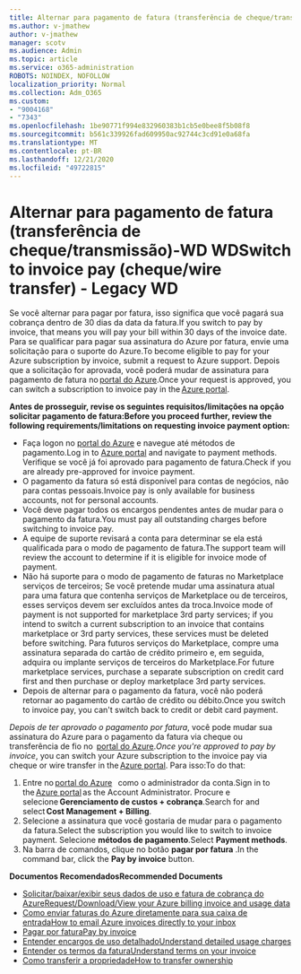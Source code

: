 ```yaml
---
title: Alternar para pagamento de fatura (transferência de cheque/transmissão)-WD WD
ms.author: v-jmathew
author: v-jmathew
manager: scotv
ms.audience: Admin
ms.topic: article
ms.service: o365-administration
ROBOTS: NOINDEX, NOFOLLOW
localization_priority: Normal
ms.collection: Adm_O365
ms.custom:
- "9004168"
- "7343"
ms.openlocfilehash: 1be90771f994e832960383b1cb5e0bee8f5b08f8
ms.sourcegitcommit: b561c339926fad609950ac92744c3cd91e0a68fa
ms.translationtype: MT
ms.contentlocale: pt-BR
ms.lasthandoff: 12/21/2020
ms.locfileid: "49722815"
---
```

# <a name="switch-to-invoice-pay-chequewire-transfer---legacy-wd"></a><span data-ttu-id="4b78b-102">Alternar para pagamento de fatura (transferência de cheque/transmissão)-WD WD</span><span class="sxs-lookup"><span data-stu-id="4b78b-102">Switch to invoice pay (cheque/wire transfer) - Legacy WD</span></span>

<span data-ttu-id="4b78b-103">Se você alternar para pagar por fatura, isso significa que você pagará sua cobrança dentro de 30 dias da data da fatura.</span><span class="sxs-lookup"><span data-stu-id="4b78b-103">If you switch to pay by invoice, that means you will pay your bill within 30 days of the invoice date.</span></span> <span data-ttu-id="4b78b-104">Para se qualificar para pagar sua assinatura do Azure por fatura, envie uma solicitação para o suporte do Azure.</span><span class="sxs-lookup"><span data-stu-id="4b78b-104">To become eligible to pay for your Azure subscription by invoice, submit a request to Azure support.</span></span> <span data-ttu-id="4b78b-105">Depois que a solicitação for aprovada, você poderá mudar de assinatura para pagamento de fatura no [portal do Azure](https://portal.azure.com/).</span><span class="sxs-lookup"><span data-stu-id="4b78b-105">Once your request is approved, you can switch a subscription to invoice pay in the [Azure portal](https://portal.azure.com/).</span></span>

<span data-ttu-id="4b78b-106">**Antes de prosseguir, revise os seguintes requisitos/limitações na opção solicitar pagamento de fatura:**</span><span class="sxs-lookup"><span data-stu-id="4b78b-106">**Before you proceed further, review the following requirements/limitations on requesting invoice payment option:**</span></span>

- <span data-ttu-id="4b78b-107">Faça logon no [portal do Azure](https://portal.azure.com/) e navegue até métodos de pagamento.</span><span class="sxs-lookup"><span data-stu-id="4b78b-107">Log in to [Azure portal](https://portal.azure.com/) and navigate to payment methods.</span></span> <span data-ttu-id="4b78b-108">Verifique se você já foi aprovado para pagamento de fatura.</span><span class="sxs-lookup"><span data-stu-id="4b78b-108">Check if you are already pre-approved for invoice payment.</span></span>
- <span data-ttu-id="4b78b-109">O pagamento da fatura só está disponível para contas de negócios, não para contas pessoais.</span><span class="sxs-lookup"><span data-stu-id="4b78b-109">Invoice pay is only available for business accounts, not for personal accounts.</span></span>
- <span data-ttu-id="4b78b-110">Você deve pagar todos os encargos pendentes antes de mudar para o pagamento da fatura.</span><span class="sxs-lookup"><span data-stu-id="4b78b-110">You must pay all outstanding charges before switching to invoice pay.</span></span>
- <span data-ttu-id="4b78b-111">A equipe de suporte revisará a conta para determinar se ela está qualificada para o modo de pagamento de fatura.</span><span class="sxs-lookup"><span data-stu-id="4b78b-111">The support team will review the account to determine if it is eligible for invoice mode of payment.</span></span>
- <span data-ttu-id="4b78b-112">Não há suporte para o modo de pagamento de faturas no Marketplace serviços de terceiros; Se você pretende mudar uma assinatura atual para uma fatura que contenha serviços de Marketplace ou de terceiros, esses serviços devem ser excluídos antes da troca.</span><span class="sxs-lookup"><span data-stu-id="4b78b-112">Invoice mode of payment is not supported for marketplace 3rd party services; if you intend to switch a current subscription to an invoice that contains marketplace or 3rd party services, these services must be deleted before switching.</span></span> <span data-ttu-id="4b78b-113">Para futuros serviços do Marketplace, compre uma assinatura separada do cartão de crédito primeiro e, em seguida, adquira ou implante serviços de terceiros do Marketplace.</span><span class="sxs-lookup"><span data-stu-id="4b78b-113">For future marketplace services, purchase a separate subscription on credit card first and then purchase or deploy marketplace 3rd party services.</span></span>
- <span data-ttu-id="4b78b-114">Depois de alternar para o pagamento da fatura, você não poderá retornar ao pagamento do cartão de crédito ou débito.</span><span class="sxs-lookup"><span data-stu-id="4b78b-114">Once you switch to invoice pay, you can't switch back to credit or debit card payment.</span></span>

<span data-ttu-id="4b78b-115">*Depois de ter aprovado o pagamento por fatura*, você pode mudar sua assinatura do Azure para o pagamento da fatura via cheque ou transferência de fio no  [portal do Azure](https://portal.azure.com/).</span><span class="sxs-lookup"><span data-stu-id="4b78b-115">*Once you're approved to pay by invoice*, you can switch your Azure subscription to the invoice pay via cheque or wire transfer in the [Azure portal](https://portal.azure.com/).</span></span>
<span data-ttu-id="4b78b-116">Para isso:</span><span class="sxs-lookup"><span data-stu-id="4b78b-116">To do that:</span></span>

1. <span data-ttu-id="4b78b-117">Entre no [portal do Azure](https://portal.azure.com/)   como o administrador da conta.</span><span class="sxs-lookup"><span data-stu-id="4b78b-117">Sign in to the [Azure portal](https://portal.azure.com/) as the Account Administrator.</span></span> <span data-ttu-id="4b78b-118">Procure e selecione **Gerenciamento de custos + cobrança**.</span><span class="sxs-lookup"><span data-stu-id="4b78b-118">Search for and select **Cost Management + Billing**.</span></span>
2. <span data-ttu-id="4b78b-119">Selecione a assinatura que você gostaria de mudar para o pagamento da fatura.</span><span class="sxs-lookup"><span data-stu-id="4b78b-119">Select the subscription you would like to switch to invoice payment.</span></span> <span data-ttu-id="4b78b-120">Selecione **métodos de pagamento**.</span><span class="sxs-lookup"><span data-stu-id="4b78b-120">Select **Payment methods**.</span></span>
3. <span data-ttu-id="4b78b-121">Na barra de comandos, clique no botão **pagar por fatura** .</span><span class="sxs-lookup"><span data-stu-id="4b78b-121">In the command bar, click the **Pay by invoice** button.</span></span>

<span data-ttu-id="4b78b-122">**Documentos Recomendados**</span><span class="sxs-lookup"><span data-stu-id="4b78b-122">**Recommended Documents**</span></span>

- [<span data-ttu-id="4b78b-123">Solicitar/baixar/exibir seus dados de uso e fatura de cobrança do Azure</span><span class="sxs-lookup"><span data-stu-id="4b78b-123">Request/Download/View your Azure billing invoice and usage data</span></span>](https://docs.microsoft.com/azure/billing/billing-download-azure-invoice-daily-usage-date)
- [<span data-ttu-id="4b78b-124">Como enviar faturas do Azure diretamente para sua caixa de entrada</span><span class="sxs-lookup"><span data-stu-id="4b78b-124">How to email Azure invoices directly to your inbox</span></span>](https://docs.microsoft.com/azure/billing/billing-download-azure-invoice-daily-usage-date)
- [<span data-ttu-id="4b78b-125">Pagar por fatura</span><span class="sxs-lookup"><span data-stu-id="4b78b-125">Pay by invoice</span></span>](https://docs.microsoft.com/azure/billing/billing-how-to-pay-by-invoice)
- [<span data-ttu-id="4b78b-126">Entender encargos de uso detalhado</span><span class="sxs-lookup"><span data-stu-id="4b78b-126">Understand detailed usage charges</span></span>](https://docs.microsoft.com/azure/billing/billing-understand-your-bill)
- [<span data-ttu-id="4b78b-127">Entender os termos da fatura</span><span class="sxs-lookup"><span data-stu-id="4b78b-127">Understand terms on your invoice</span></span>](https://docs.microsoft.com/azure/billing/billing-understand-your-invoice)
- [<span data-ttu-id="4b78b-128">Como transferir a propriedade</span><span class="sxs-lookup"><span data-stu-id="4b78b-128">How to transfer ownership</span></span>](https://docs.microsoft.com/azure/billing/billing-subscription-transfer)
